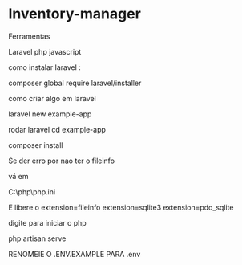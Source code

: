 # Inventory-manager

Ferramentas

Laravel
php
javascript

como instalar laravel :

composer global require laravel/installer

como criar algo em laravel

laravel new example-app

rodar laravel
cd example-app

composer install

Se der erro por nao ter o fileinfo

vá em

C:\php\php.ini

E libere o 
extension=fileinfo
extension=sqlite3
extension=pdo_sqlite

digite para iniciar o php

php artisan serve

RENOMEIE O .ENV.EXAMPLE PARA .env

